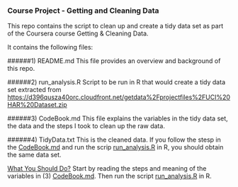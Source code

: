 ### Course Project - Getting and Cleaning Data
This repo contains the script to clean up and create a tidy data set as part of the Coursera course Getting &amp; Cleaning Data.


It contains the following files:

######1) README.md
This file provides an overview and background of this repo.

######2) run_analysis.R 
Script to be run in R that would create a tidy data set extracted from https://d396qusza40orc.cloudfront.net/getdata%2Fprojectfiles%2FUCI%20HAR%20Dataset.zip

######3) CodeBook.md
This file explains the variables in the tidy data set, the data and the steps I took to clean up the raw data.

######4) TidyData.txt
This is the cleaned data. If you follow the stesp in the <u>CodeBook.md</u> and run the scrip <u>run_analysis.R</u> in R, you should obtain the same data set.


<u>What You Should Do?</u>
Start by reading the steps and meaning of the variables in (3) <u>CodeBook.md</u>. Then run the script <u>run_analysis.R</u> in R. 
